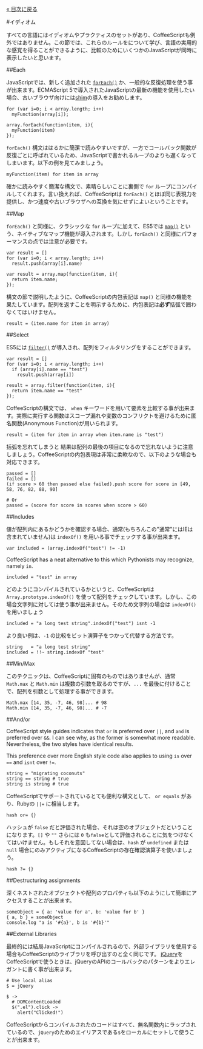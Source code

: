 <div class="back"><a href="index.html">&laquo; 目次に戻る</a></div>

#イディオム

すべての言語にはイディオムやプラクティスのセットがあり、CoffeeScriptも例外ではありません。この節では、これらのルールをについて学び、言語の実用的な感覚を得ることができるように、比較のためにいくつかのJavaScriptが同時に表示したいと思います。


##Each

JavaScriptでは、新しく追加された [`forEach()`](https://developer.mozilla.org/en/JavaScript/Reference/Global_Objects/array/foreach) か、一般的な反復処理を使う事が出来ます。ECMAScript 5で導入されたJavaScriptの最新の機能を使用したい場合、古いブラウザ向けには[shim](https://github.com/kriskowal/es5-shim)の導入をお勧めします。
    
    for (var i=0; i < array.length; i++)
      myFunction(array[i]);
      
    array.forEach(function(item, i){
      myFunction(item)
    });

`forEach()` 構文ははるかに簡潔で読みやすいですが、一方でコールバック関数が反復ごとに呼ばれているため、JavaScriptで書かれるループのよりも遅くなってしまいます。以下の例を見てみましょう。

<span class="csscript"></span>
      
    myFunction(item) for item in array
    
確かに読みやすく簡潔な構文で、素晴らしいことに裏側で `for` ループにコンパイルしてくれます。言い換えれば、CoffeeScriptは `forEach()` とほぼ同じ表現力を提供し、かつ速度や古いブラウザへの互換を気にせずによいということです。
    
##Map

`forEach()` と同様に、クラシックな `for` ループに加えて、ES5では [`map()`](https://developer.mozilla.org/en/JavaScript/Reference/Global_Objects/Array/map) という、ネイティブなマップ機能が導入されます。しかし `forEach()` と同様にパフォーマンスの点では注意が必要です。

    var result = []
    for (var i=0; i < array.length; i++)
      result.push(array[i].name)

    var result = array.map(function(item, i){
      return item.name;
    });

構文の節で説明したように、CoffeeScriptの内包表記は `map()` と同様の機能を果たしています。配列を返すことを明示するために、内包表記は**必ず**括弧で囲わなくてはいけません。

<span class="csscript"></span>

    result = (item.name for item in array)

##Select

ES5には [`filter()`](https://developer.mozilla.org/en/JavaScript/Reference/Global_Objects/array/filter) が導入され、配列をフィルタリングをすることができます。
    
    var result = []
    for (var i=0; i < array.length; i++)
      if (array[i].name == "test")
        result.push(array[i])

    result = array.filter(function(item, i){
      return item.name == "test"
    });

CoffeeScriptの構文では、 `when` キーワードを用いて要素を比較する事が出来ます。実際に実行する関数はスコープ漏れや変数のコンフリクトを避けるために匿名関数(Anonymous Function)が用いられます。

<span class="csscript"></span>

    result = (item for item in array when item.name is "test")

括弧を忘れてしまうと 結果は配列の最後の項目になるので忘れないように注意しましょう。CoffeeScriptの内包表現は非常に柔軟なので、以下のような場合も対応できます。

<span class="csscript"></span>

    passed = []
    failed = []
    (if score > 60 then passed else failed).push score for score in [49, 58, 76, 82, 88, 90]
    
    # Or
    passed = (score for score in scores when score > 60)

##Includes

値が配列内にあるかどうかを確認する場合、通常(もちろんこの"通常"にはIEは含まれていません)は `indexOf()` を用いる事でチェックする事が出来ます。<!-- "I don't wanna even translate this as it doesn't make any sense to support IE" which rather mind-bogglingly still requires a shim, as Internet Explorer hasn't implemented it. -->

    var included = (array.indexOf("test") != -1)

CoffeeScript has a neat alternative to this which Pythonists may recognize, namely `in`.

<span class="csscript"></span>
    
    included = "test" in array

どのようにコンパイルされているかというと、CoffeeScriptは `Array.prototype.indexOf()` を使って配列をチェックしています。しかし、この場合文字列に対しては使う事が出来ません。そのため文字列の場合は `indexOf()` を用いましょう

<span class="csscript"></span>

    included = "a long test string".indexOf("test") isnt -1

より良い例は、`-1` の比較をビット演算子をつかって代替する方法です。

<span class="csscript"></span>
    
    string   = "a long test string"
    included = !!~ string.indexOf "test"
    
##Min/Max

このテクニックは、CoffeeScriptに固有のものではありませんが、通常 `Math.max` と `Math.min` は複数の引数を取るのですが、`...` を最後に付けることで、配列を引数として処理する事ができます。

<span class="csscript"></span>

    Math.max [14, 35, -7, 46, 98]... # 98
    Math.min [14, 35, -7, 46, 98]... # -7

##And/or

CoffeeScript style guides indicates that `or` is preferred over `||`, and `and` is preferred over `&&`. I can see why, as the former is somewhat more readable. Nevertheless, the two styles have identical results.  

This preference over more English style code also applies to using `is` over `==` and `isnt` over `!=`.
    
<span class="csscript"></span>

    string = "migrating coconuts"
    string == string # true
    string is string # true
    
CoffeeScriptでサポートされているとても便利な構文として、 `or equals` があり、Rubyの `||=` に相当します。
    
<span class="csscript"></span>

    hash or= {}
    
ハッシュが `false` だと評価された場合、それは空のオブジェクトだということになります。`[]` や `""` さらには `0` も`false`として評価されることに気をつけなくてはいけません。もしそれを意図してない場合は、`hash` が `undefined` または `null` 場合にのみアクティブになるCoffeeScriptの存在確認演算子を使いましょう。

<span class="csscript"></span>

    hash ?= {}

##Destructuring assignments

深くネストされたオブジェクトや配列のプロパティも以下のようにして簡単にアクセスすることが出来ます。

    someObject = { a: 'value for a', b: 'value for b' }
    { a, b } = someObject
    console.log "a is '#{a}', b is '#{b}'"

##External Libraries

最終的には結局JavaScriptにコンパイルされるので、外部ライブラリを使用する場合もCoffeeScriptのライブラリを呼び出すのと全く同じです。 [jQuery](http://jquery.com)をCoffeeScriptで使うときは、jQueryのAPIのコールバックのパターンをよりエレガントに書く事が出来ます。

<span class="csscript"></span>

    # Use local alias
    $ = jQuery

    $ ->
      # DOMContentLoaded
      $(".el").click ->
        alert("Clicked!")
    
CoffeeScriptからコンパイルされたのコードはすべて、無名関数内にラップされているので、`jQuery`のためのエイリアスである`$`をローカルにセットして使うことが出来ます。

